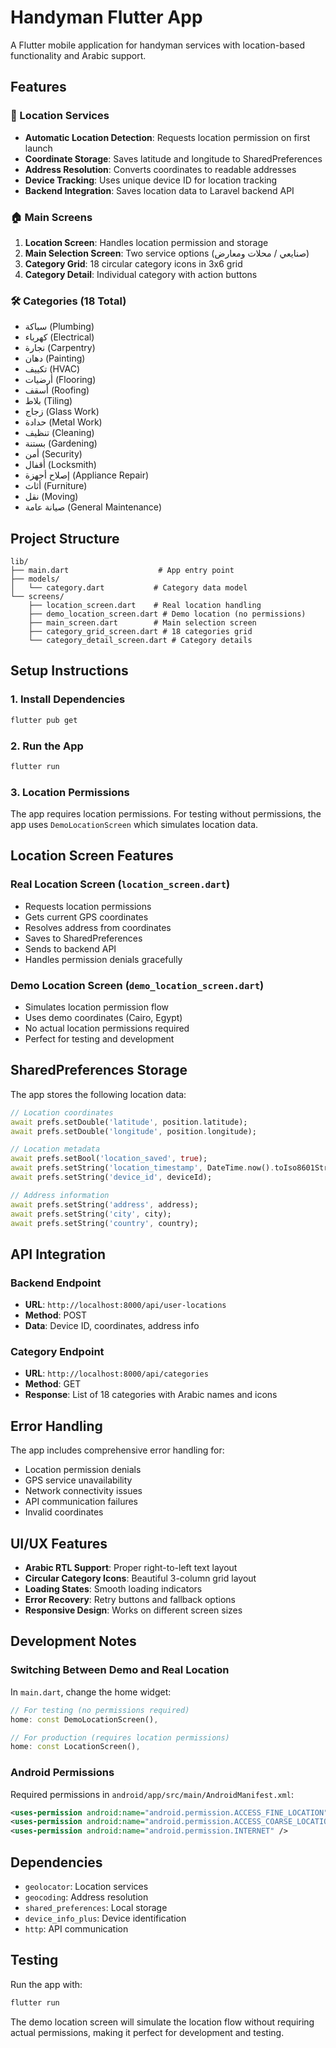 # Handyman Flutter App

A Flutter mobile application for handyman services with location-based functionality and Arabic support.

## Features

### 🎯 Location Services
- **Automatic Location Detection**: Requests location permission on first launch
- **Coordinate Storage**: Saves latitude and longitude to SharedPreferences
- **Address Resolution**: Converts coordinates to readable addresses
- **Device Tracking**: Uses unique device ID for location tracking
- **Backend Integration**: Saves location data to Laravel backend API

### 🏠 Main Screens
1. **Location Screen**: Handles location permission and storage
2. **Main Selection Screen**: Two service options (صنايعي / محلات ومعارض)
3. **Category Grid**: 18 circular category icons in 3x6 grid
4. **Category Detail**: Individual category with action buttons

### 🛠 Categories (18 Total)
- سباكة (Plumbing)
- كهرباء (Electrical)
- نجارة (Carpentry)
- دهان (Painting)
- تكييف (HVAC)
- أرضيات (Flooring)
- أسقف (Roofing)
- بلاط (Tiling)
- زجاج (Glass Work)
- حدادة (Metal Work)
- تنظيف (Cleaning)
- بستنة (Gardening)
- أمن (Security)
- أقفال (Locksmith)
- إصلاح أجهزة (Appliance Repair)
- أثاث (Furniture)
- نقل (Moving)
- صيانة عامة (General Maintenance)

## Project Structure

```
lib/
├── main.dart                    # App entry point
├── models/
│   └── category.dart           # Category data model
└── screens/
    ├── location_screen.dart    # Real location handling
    ├── demo_location_screen.dart # Demo location (no permissions)
    ├── main_screen.dart        # Main selection screen
    ├── category_grid_screen.dart # 18 categories grid
    └── category_detail_screen.dart # Category details
```

## Setup Instructions

### 1. Install Dependencies
```bash
flutter pub get
```

### 2. Run the App
```bash
flutter run
```

### 3. Location Permissions
The app requires location permissions. For testing without permissions, the app uses `DemoLocationScreen` which simulates location data.

## Location Screen Features

### Real Location Screen (`location_screen.dart`)
- Requests location permissions
- Gets current GPS coordinates
- Resolves address from coordinates
- Saves to SharedPreferences
- Sends to backend API
- Handles permission denials gracefully

### Demo Location Screen (`demo_location_screen.dart`)
- Simulates location permission flow
- Uses demo coordinates (Cairo, Egypt)
- No actual location permissions required
- Perfect for testing and development

## SharedPreferences Storage

The app stores the following location data:

```dart
// Location coordinates
await prefs.setDouble('latitude', position.latitude);
await prefs.setDouble('longitude', position.longitude);

// Location metadata
await prefs.setBool('location_saved', true);
await prefs.setString('location_timestamp', DateTime.now().toIso8601String());
await prefs.setString('device_id', deviceId);

// Address information
await prefs.setString('address', address);
await prefs.setString('city', city);
await prefs.setString('country', country);
```

## API Integration

### Backend Endpoint
- **URL**: `http://localhost:8000/api/user-locations`
- **Method**: POST
- **Data**: Device ID, coordinates, address info

### Category Endpoint
- **URL**: `http://localhost:8000/api/categories`
- **Method**: GET
- **Response**: List of 18 categories with Arabic names and icons

## Error Handling

The app includes comprehensive error handling for:
- Location permission denials
- GPS service unavailability
- Network connectivity issues
- API communication failures
- Invalid coordinates

## UI/UX Features

- **Arabic RTL Support**: Proper right-to-left text layout
- **Circular Category Icons**: Beautiful 3-column grid layout
- **Loading States**: Smooth loading indicators
- **Error Recovery**: Retry buttons and fallback options
- **Responsive Design**: Works on different screen sizes

## Development Notes

### Switching Between Demo and Real Location
In `main.dart`, change the home widget:

```dart
// For testing (no permissions required)
home: const DemoLocationScreen(),

// For production (requires location permissions)
home: const LocationScreen(),
```

### Android Permissions
Required permissions in `android/app/src/main/AndroidManifest.xml`:
```xml
<uses-permission android:name="android.permission.ACCESS_FINE_LOCATION" />
<uses-permission android:name="android.permission.ACCESS_COARSE_LOCATION" />
<uses-permission android:name="android.permission.INTERNET" />
```

## Dependencies

- `geolocator`: Location services
- `geocoding`: Address resolution
- `shared_preferences`: Local storage
- `device_info_plus`: Device identification
- `http`: API communication

## Testing

Run the app with:
```bash
flutter run
```

The demo location screen will simulate the location flow without requiring actual permissions, making it perfect for development and testing.